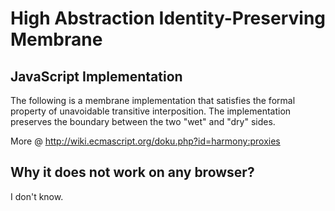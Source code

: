 High Abstraction Identity-Preserving Membrane 
=============================================

JavaScript Implementation 
-------------------------

The following is a membrane implementation that satisfies the formal
property of unavoidable transitive interposition. The implementation
preserves the boundary between the two "wet" and "dry" sides.

More @ http://wiki.ecmascript.org/doku.php?id=harmony:proxies


Why it does not work on any browser?
------------------------------------
I don't know.